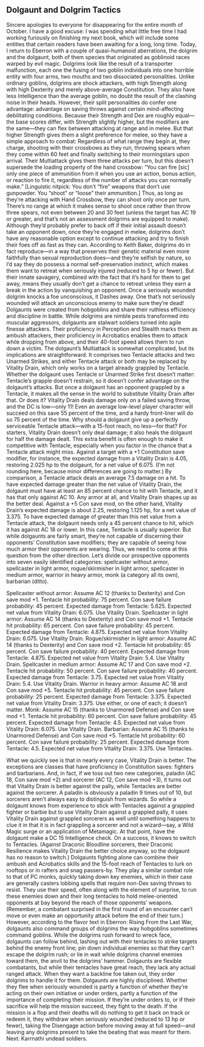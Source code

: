 ## Dolgaunt and Dolgrim Tactics

Sincere apologies to everyone for disappearing for the entire month of October. I have a good excuse: I was spending what little free time I had working furiously on finishing my next book, which will include some entities that certain readers have been awaiting for a long, long time.
Today, I return to Eberron with a couple of quasi-humanoid aberrations, the dolgrim and the dolgaunt, both of them species that originated as goblinoid races warped by evil magic.
Dolgrims look like the result of a transporter malfunction, each one the fusing of two goblin individuals into one horrible entity with four arms, two mouths and two dissociated personalities. Unlike ordinary goblins, dolgrims are shock attackers, with high Strength along with high Dexterity and merely above-average Constitution. They also have less Intelligence than the average goblin, no doubt the result of the clashing noise in their heads. However, their split personalities do confer one advantage: advantage on saving throws against certain mind-affecting debilitating conditions.
Because their Strength and Dex are roughly equal—the base scores differ, with Strength slightly higher, but the modifiers are the same—they can flex between attacking at range and in melee. But that higher Strength gives them a slight preference for melee, so they have a simple approach to combat: Regardless of what range they begin at, they charge, shooting with their crossbows as they run, throwing spears when they come within 60 feet and finally switching to their morningstars upon arrival.
Their Multiattack gives them three attacks per turn, but this doesn’t supersede the loading property of the hand crossbow: “You can fire [sic] only one piece of ammunition from it when you use an action, bonus action, or reaction to fire it, regardless of the number of attacks you can normally make.” [Linguistic nitpick: You don’t “fire” weapons that don’t use gunpowder. You “shoot” or “loose” their ammunition.] Thus, as long as they’re attacking with Hand Crossbow, they can shoot only once per turn. There’s no range at which it makes sense to shoot once rather than throw three spears, not even between 20 and 30 feet (unless the target has AC 19 or greater, and that’s not an assessment dolgrims are equipped to make).
Although they’d probably prefer to back off if their initial assault doesn’t take an opponent down, once they’re engaged in melee, dolgrims don’t have any reasonable option except to continue attacking and try to finish their foes off as fast as they can. According to Keith Baker, dolgrims do in fact reproduce—in a way that preserves their genetic material even more faithfully than sexual reproduction does—and they’re selfish by nature, so I’d say they do possess a normal self-preservation instinct, which makes them want to retreat when seriously injured (reduced to 5 hp or fewer). But their innate savagery, combined with the fact that it’s hard for them to get away, means they usually don’t get a chance to retreat unless they earn a break in the action by vanquishing an opponent. Once a seriously wounded dolgrim knocks a foe unconscious, it Dashes away. One that’s not seriously wounded will attack an unconscious enemy to make sure they’re dead!
Dolgaunts were created from hobgoblins and share their ruthless efficiency and discipline in battle. While dolgrims are nimble pests transformed into muscular aggressors, dolgaunts are stalwart soldiers turned into agile finesse attackers. Their proficiency in Perception and Stealth marks them as ambush attackers, their proficiency in Acrobatics enables them to attack while dropping from above, and their 40-foot speed allows them to run down a victim.
The dolgaunt’s Multiattack is somewhat complicated, but its implications are straightforward. It comprises two Tentacle attacks and two Unarmed Strikes, and either Tentacle attack or both may be replaced by Vitality Drain, which only works on a target already grappled by Tentacle. Whether the dolgaunt uses Tentacle or Unarmed Strike first doesn’t matter: Tentacle’s grapple doesn’t restrain, so it doesn’t confer advantage on the dolgaunt’s attacks. But once a dolgaunt has an opponent grappled by a Tentacle, it makes all the sense in the world to substitute Vitality Drain after that.
Or does it? Vitality Drain deals damage only on a failed saving throw, and the DC is low—only 11! Even an average low-level player character will succeed on this save 55 percent of the time, and a hardy front-liner will do so 75 percent of the time. Why should a dolgaunt give up a perfectly serviceable Tentacle attack—with a 15-foot reach, no less—for that?
For starters, Vitality Drain doesn’t only deal damage; it also heals the dolgaunt for half the damage dealt. This extra benefit is often enough to make it competitive with Tentacle, especially when you factor in the chance that a Tentacle attack might miss. Against a target with a +1 Constitution save modifier, for instance, the expected damage from a Vitality Drain is 4.05, restoring 2.025 hp to the dolgaunt, for a net value of 6.075. (I’m not rounding here, because minor differences are going to matter.) By comparison, a Tentacle attack deals an average 7.5 damage on a hit. To have expected damage greater than the net value of Vitality Drain, the dolgaunt must have at least an 85 percent chance to hit with Tentacle, and it has that only against AC 10. Any armor at all, and Vitality Drain shapes up as the better deal.
Against a +5 Con save mod, on the other hand, Vitality Drain’s expected damage is about 2.25, restoring 1.125 hp, for a net value of 3.375. To have expected damage of greater than this net value from a Tentacle attack, the dolgaunt needs only a 45 percent chance to hit, which it has against AC 18 or lower. In this case, Tentacle is usually superior.
But while dolgaunts are fairly smart, they’re not capable of discerning their opponents’ Constitution save modifiers; they are capable of seeing how much armor their opponents are wearing. Thus, we need to come at this question from the other direction.
Let’s divide our prospective opponents into seven easily identified categories: spellcaster without armor, spellcaster in light armor, rogue/skirmisher in light armor, spellcaster in medium armor, warrior in heavy armor, monk (a category all its own), barbarian (ditto).

Spellcaster without armor: Assume AC 12 (thanks to Dexterity) and Con save mod +1. Tentacle hit probability: 75 percent. Con save failure probability: 45 percent. Expected damage from Tentacle: 5.625. Expected net value from Vitality Drain: 6.075. Use Vitality Drain.
Spellcaster in light armor: Assume AC 14 (thanks to Dexterity) and Con save mod +1. Tentacle hit probability: 65 percent. Con save failure probability: 45 percent. Expected damage from Tentacle: 4.875. Expected net value from Vitality Drain: 6.075. Use Vitality Drain.
Rogue/skirmisher in light armor: Assume AC 14 (thanks to Dexterity) and Con save mod +2. Tentacle hit probability: 65 percent. Con save failure probability: 40 percent. Expected damage from Tentacle: 4.875. Expected net value from Vitality Drain: 5.4. Use Vitality Drain.
Spellcaster in medium armor: Assume AC 17 and Con save mod +2. Tentacle hit probability: 50 percent. Con save failure probability: 40 percent. Expected damage from Tentacle: 3.75. Expected net value from Vitality Drain: 5.4. Use Vitality Drain.
Warrior in heavy armor: Assume AC 18 and Con save mod +5. Tentacle hit probability: 45 percent. Con save failure probability: 25 percent. Expected damage from Tentacle: 3.375. Expected net value from Vitality Drain: 3.375. Use either, or one of each; it doesn’t matter.
Monk: Assume AC 15 (thanks to Unarmored Defense) and Con save mod +1. Tentacle hit probability: 60 percent. Con save failure probability: 45 percent. Expected damage from Tentacle: 4.5. Expected net value from Vitality Drain: 6.075. Use Vitality Drain.
Barbarian: Assume AC 15 (thanks to Unarmored Defense) and Con save mod +5. Tentacle hit probability: 60 percent. Con save failure probability: 25 percent. Expected damage from Tentacle: 4.5. Expected net value from Vitality Drain: 3.375. Use Tentacles.

What we quickly see is that in nearly every case, Vitality Drain is better. The exceptions are classes that have proficiency in Constitution saves: fighters and barbarians. And, in fact, if we toss out two new categories, paladin (AC 18, Con save mod +2) and sorcerer (AC 12, Con save mod +3), it turns out that Vitality Drain is better against the pally, while Tentacles are better against the sorcerer.
A paladin is obviously a paladin 9 times out of 10, but sorcerers aren’t always easy to distinguish from wizards. So while a dolgaunt knows from experience to stick with Tentacles against a grappled fighter or barbie but to use Vitality Drain against a grappled pally, it uses Vitality Drain against grappled sorcerers as well until something happens to clue it in that it is in fact grappling a sorcerer and not a wizard—say, a Wild Magic surge or an application of Metamagic. At that point, have the dolgaunt make a DC 15 Intelligence check. On a success, it knows to switch to Tentacles. (Against Draconic Bloodline sorcerers, their Draconic Resilience makes Vitality Drain the better choice anyway, so the dolgaunt has no reason to switch.)
Dolgaunts fighting alone can combine their ambush and Acrobatics skills and the 15-foot reach of Tentacles to lurk on rooftops or in rafters and snag passers-by. They play a similar combat role to that of PC monks, quickly taking down key enemies, which in their case are generally casters lobbing spells that require non-Dex saving throws to resist. They use their speed, often along with the element of surprise, to run these enemies down and their long tentacles to hold melee-oriented opponents at bay beyond the reach of those opponents’ weapons. (Remember, a combatant surprised in the first round of an encounter can’t move or even make an opportunity attack before the end of their turn.)
However, according to the flavor text in Eberron: Rising From the Last War, dolgaunts also command groups of dolgrims the way hobgoblins sometimes command goblins. While the dolgrims rush forward to wreck face, dolgaunts can follow behind, lashing out with their tentacles to strike targets behind the enemy front line; pin down individual enemies so that they can’t escape the dolgrim rush; or lie in wait while dolgrims channel enemies toward them, the anvil to the dolgrims’ hammer. Dolgaunts are flexible combatants, but while their tentacles have great reach, they lack any actual ranged attack. When they want a backline foe taken out, they order dolgrims to handle it for them.
Dolgaunts are highly disciplined. Whether they flee when seriously wounded is partly a function of whether they’re acting on their own initiative or under orders, partly a function of the importance of completing their mission. If they’re under orders to, or if their sacrifice will help the mission succeed, they fight to the death. If the mission is a flop and their deaths will do nothing to get it back on track or redeem it, they withdraw when seriously wounded (reduced to 13 hp or fewer), taking the Disengage action before moving away at full speed—and leaving any dolgrims present to take the beating that was meant for them.
Next: Karrnathi undead soldiers.
